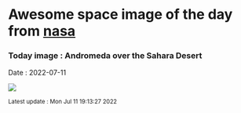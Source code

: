 
# Awesome space image of the day from [nasa](https://api.nasa.gov/)

### Today image : Andromeda over the Sahara Desert

Date : 2022-07-11


![](https://apod.nasa.gov/apod/image/2207/SaharaAndromeda_Coy_1080.jpg)

<small>Latest update : Mon Jul 11 19:13:27 2022</small>


